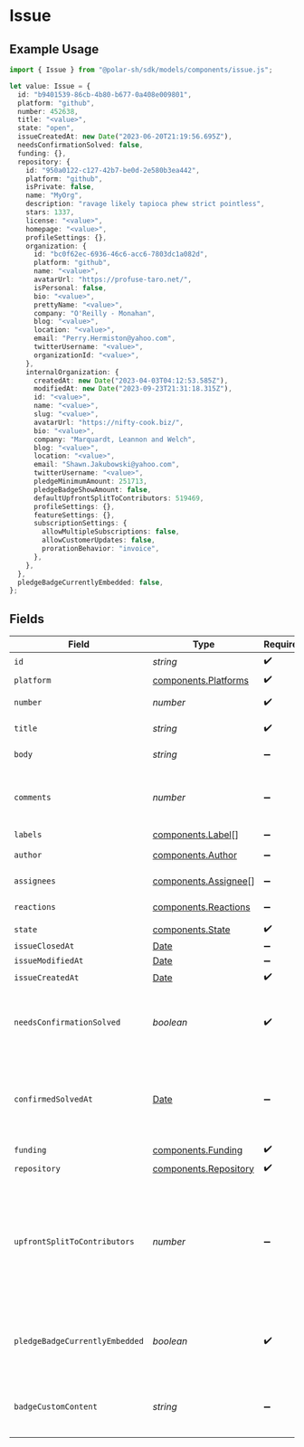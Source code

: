 # Issue

## Example Usage

```typescript
import { Issue } from "@polar-sh/sdk/models/components/issue.js";

let value: Issue = {
  id: "b9401539-86cb-4b80-b677-0a408e009801",
  platform: "github",
  number: 452638,
  title: "<value>",
  state: "open",
  issueCreatedAt: new Date("2023-06-20T21:19:56.695Z"),
  needsConfirmationSolved: false,
  funding: {},
  repository: {
    id: "950a0122-c127-42b7-be0d-2e580b3ea442",
    platform: "github",
    isPrivate: false,
    name: "MyOrg",
    description: "ravage likely tapioca phew strict pointless",
    stars: 1337,
    license: "<value>",
    homepage: "<value>",
    profileSettings: {},
    organization: {
      id: "bc0f62ec-6936-46c6-acc6-7803dc1a082d",
      platform: "github",
      name: "<value>",
      avatarUrl: "https://profuse-taro.net/",
      isPersonal: false,
      bio: "<value>",
      prettyName: "<value>",
      company: "O'Reilly - Monahan",
      blog: "<value>",
      location: "<value>",
      email: "Perry.Hermiston@yahoo.com",
      twitterUsername: "<value>",
      organizationId: "<value>",
    },
    internalOrganization: {
      createdAt: new Date("2023-04-03T04:12:53.585Z"),
      modifiedAt: new Date("2023-09-23T21:31:18.315Z"),
      id: "<value>",
      name: "<value>",
      slug: "<value>",
      avatarUrl: "https://nifty-cook.biz/",
      bio: "<value>",
      company: "Marquardt, Leannon and Welch",
      blog: "<value>",
      location: "<value>",
      email: "Shawn.Jakubowski@yahoo.com",
      twitterUsername: "<value>",
      pledgeMinimumAmount: 251713,
      pledgeBadgeShowAmount: false,
      defaultUpfrontSplitToContributors: 519469,
      profileSettings: {},
      featureSettings: {},
      subscriptionSettings: {
        allowMultipleSubscriptions: false,
        allowCustomerUpdates: false,
        prorationBehavior: "invoice",
      },
    },
  },
  pledgeBadgeCurrentlyEmbedded: false,
};
```

## Fields

| Field                                                                                                         | Type                                                                                                          | Required                                                                                                      | Description                                                                                                   |
| ------------------------------------------------------------------------------------------------------------- | ------------------------------------------------------------------------------------------------------------- | ------------------------------------------------------------------------------------------------------------- | ------------------------------------------------------------------------------------------------------------- |
| `id`                                                                                                          | *string*                                                                                                      | :heavy_check_mark:                                                                                            | N/A                                                                                                           |
| `platform`                                                                                                    | [components.Platforms](../../models/components/platforms.md)                                                  | :heavy_check_mark:                                                                                            | N/A                                                                                                           |
| `number`                                                                                                      | *number*                                                                                                      | :heavy_check_mark:                                                                                            | GitHub #number                                                                                                |
| `title`                                                                                                       | *string*                                                                                                      | :heavy_check_mark:                                                                                            | GitHub issue title                                                                                            |
| `body`                                                                                                        | *string*                                                                                                      | :heavy_minus_sign:                                                                                            | GitHub issue body                                                                                             |
| `comments`                                                                                                    | *number*                                                                                                      | :heavy_minus_sign:                                                                                            | Number of GitHub comments made on the issue                                                                   |
| `labels`                                                                                                      | [components.Label](../../models/components/label.md)[]                                                        | :heavy_minus_sign:                                                                                            | N/A                                                                                                           |
| `author`                                                                                                      | [components.Author](../../models/components/author.md)                                                        | :heavy_minus_sign:                                                                                            | GitHub author                                                                                                 |
| `assignees`                                                                                                   | [components.Assignee](../../models/components/assignee.md)[]                                                  | :heavy_minus_sign:                                                                                            | GitHub assignees                                                                                              |
| `reactions`                                                                                                   | [components.Reactions](../../models/components/reactions.md)                                                  | :heavy_minus_sign:                                                                                            | GitHub reactions                                                                                              |
| `state`                                                                                                       | [components.State](../../models/components/state.md)                                                          | :heavy_check_mark:                                                                                            | N/A                                                                                                           |
| `issueClosedAt`                                                                                               | [Date](https://developer.mozilla.org/en-US/docs/Web/JavaScript/Reference/Global_Objects/Date)                 | :heavy_minus_sign:                                                                                            | N/A                                                                                                           |
| `issueModifiedAt`                                                                                             | [Date](https://developer.mozilla.org/en-US/docs/Web/JavaScript/Reference/Global_Objects/Date)                 | :heavy_minus_sign:                                                                                            | N/A                                                                                                           |
| `issueCreatedAt`                                                                                              | [Date](https://developer.mozilla.org/en-US/docs/Web/JavaScript/Reference/Global_Objects/Date)                 | :heavy_check_mark:                                                                                            | N/A                                                                                                           |
| `needsConfirmationSolved`                                                                                     | *boolean*                                                                                                     | :heavy_check_mark:                                                                                            | If a maintainer needs to mark this issue as solved                                                            |
| `confirmedSolvedAt`                                                                                           | [Date](https://developer.mozilla.org/en-US/docs/Web/JavaScript/Reference/Global_Objects/Date)                 | :heavy_minus_sign:                                                                                            | If this issue has been marked as confirmed solved through Polar                                               |
| `funding`                                                                                                     | [components.Funding](../../models/components/funding.md)                                                      | :heavy_check_mark:                                                                                            | N/A                                                                                                           |
| `repository`                                                                                                  | [components.Repository](../../models/components/repository.md)                                                | :heavy_check_mark:                                                                                            | N/A                                                                                                           |
| `upfrontSplitToContributors`                                                                                  | *number*                                                                                                      | :heavy_minus_sign:                                                                                            | Share of rewrads that will be rewarded to contributors of this issue. A number between 0 and 100 (inclusive). |
| `pledgeBadgeCurrentlyEmbedded`                                                                                | *boolean*                                                                                                     | :heavy_check_mark:                                                                                            | If this issue currently has the Polar badge SVG embedded                                                      |
| `badgeCustomContent`                                                                                          | *string*                                                                                                      | :heavy_minus_sign:                                                                                            | Optional custom badge SVG promotional content                                                                 |